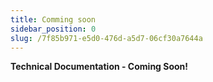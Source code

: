 ```yaml
---
title: Comming soon
sidebar_position: 0
slug: /7f85b971-e5d0-476d-a5d7-06cf30a7644a
---
```




**Technical Documentation - Coming Soon!**


